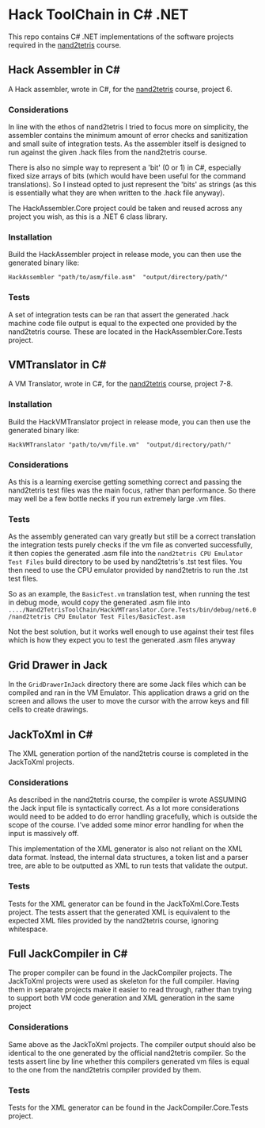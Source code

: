 # Hack ToolChain in C# .NET

This repo contains C# .NET implementations of the software projects required in the [nand2tetris](https://www.coursera.org/learn/build-a-computer) course.

## Hack Assembler in C#

A Hack assembler, wrote in C#, for the [nand2tetris](https://www.coursera.org/learn/build-a-computer) course, project 6.

### Considerations

In line with the ethos of nand2tetris I tried to focus more on simplicity, the assembler contains the minimum amount of error checks
and sanitization and small suite of integration tests. As the assembler itself is designed to run against the given .hack files from the nand2tetris course.

There is also no simple way to represent a 'bit' (0 or 1) in C#, especially fixed size arrays of bits (which would have been useful for the command translations). So I instead opted
to just represent the 'bits' as strings (as this is essentially what they are when written to the .hack file anyway). 

The HackAssembler.Core project could be taken and reused across any project you wish, as this is a .NET 6 class library.

### Installation
Build the HackAssembler project in release mode, you can then use the generated binary like:

`HackAssembler "path/to/asm/file.asm"  "output/directory/path/"`

### Tests

A set of integration tests can be ran that assert the generated .hack machine code file output is equal to
the expected one provided by the nand2tetris course. These are located in the HackAssembler.Core.Tests project.

## VMTranslator in C#

A VM Translator, wrote in C#, for the [nand2tetris](https://www.coursera.org/learn/build-a-computer) course, project 7-8.

### Installation
Build the HackVMTranslator project in release mode, you can then use the generated binary like:

`HackVMTranslator "path/to/vm/file.vm"  "output/directory/path/"`

### Considerations
As this is a learning exercise getting something correct and passing the nand2tetris test files was the main focus,
rather than performance. So there may well be a few bottle necks if you run extremely large .vm files.

### Tests

As the assembly generated can vary greatly but still be a correct translation the integration tests purely checks if the vm file
as converted successfully, it then copies the generated .asm file into the `nand2tetris CPU Emulator Test Files` build directory to be used
by nand2tetris's .tst test files. You then need to use the CPU emulator provided by nand2tetris to run the .tst test files.

So as an example, the `BasicTest.vm` translation test, when running the test in debug mode, would copy the generated .asm file into
`..../Nand2TetrisToolChain/HackVMTranslator.Core.Tests/bin/debug/net6.0/nand2tetris CPU Emulator Test Files/BasicTest.asm`

Not the best solution, but it works well enough to use against their test files which is how they expect you to test the generated .asm files anyway

## Grid Drawer in Jack

In the `GridDrawerInJack` directory there are some Jack files which can be compiled and ran in the VM Emulator. This application draws a grid on the screen and allows the user to move the cursor with the arrow keys and fill cells to create drawings.

## JackToXml in C#

The XML generation portion of the nand2tetris course is completed in the JackToXml projects.
### Considerations

As described in the nand2tetris course, the compiler is wrote ASSUMING the Jack input file is syntactically correct. As a lot more considerations
would need to be added to do error handling gracefully, which is outside the scope of the course. I've added some minor error handling for when the input is
massively off.

This implementation of the XML generator is also not reliant on the XML data format. Instead, the internal data structures, a token list and a parser tree, are able to 
be outputted as XML to run tests that validate the output.

### Tests

Tests for the XML generator can be found in the JackToXml.Core.Tests project. The tests assert that the generated XML
is equivalent to the expected XML files provided by the nand2tetris course, ignoring whitespace.

## Full JackCompiler in C#

The proper compiler can be found in the JackCompiler projects. The JackToXml projects were used as skeleton for the full compiler.
Having them in separate projects make it easier to read through, rather than trying to support both VM code generation and XML generation in the same project

### Considerations

Same above as the JackToXml projects. The compiler output should also be identical to the 
one generated by the official nand2tetris compiler. So the tests assert line by line whether this
compilers generated vm files is equal to the one from the nand2tetris compiler provided
by them.

### Tests

Tests for the XML generator can be found in the JackCompiler.Core.Tests project.